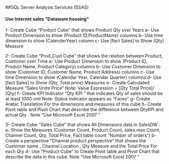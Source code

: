 ##SQL Server Analysis Services (SSAS)

#### Use Internet sales “Dataware housing”
1-	Create Cube “Product Cube” that shows Product Qty over Years 
a-	Use Product Dimension to show (Product ID,ProductName) columns
b-	Use time dimension to show (CalenderYear) column 
c-	Use [fact Sales] to Show  (Qty) Measure

2-	Create Cube “Prod_Cust Cube” that shows the relation between Product, Customer over Time
a-	Use Product Dimension to show (Product ID, Product Name, Product Category) columns
b-	Use Customer Dimension to show (Customer ID, Customer Name, Product Address) columns
c-	Use time Dimension to show (Calendar Year, Calendar Quarter)  columns 
d-	Use [fact Sales] to Show  (Qty, Total price) Measures
e-	Create Calculated Measure “Sales Unite Price” 
Note: Value Expression = [Qty Total Price]/ [Qty]
f-	Create KPI Indicator  “Qty KPI ” that indicates Qty of sales should be at least 1000 unit
Note: Status Indicator appears as “Faces”
g-	Create Arabic Translation For the dimensions and measures of this cube
h-	Create Pivot table and Pivot Chart that describe the difference between QtyKPI and actual Qty . Note  “Use Microsoft Excel 2007 ”

3-	Create Cube “Sales Cube” that shows All Dimensions data in SalesDW :
a-	Show the Measures (Customer Count, Product Count, sales man Count, Channel Count, Qty, Total Price, Fact table count “Number of orders”)
b-	Create a perspective “Channel product perspective” that shows the Customer name , Channel Location , Qty Measure and the Total Price For each Qty
4-	Use “Product Cube” to Create Pivot table and Pivot Chart that describe the data in this cube. Note  “Use Microsoft Excel 2007 ”
